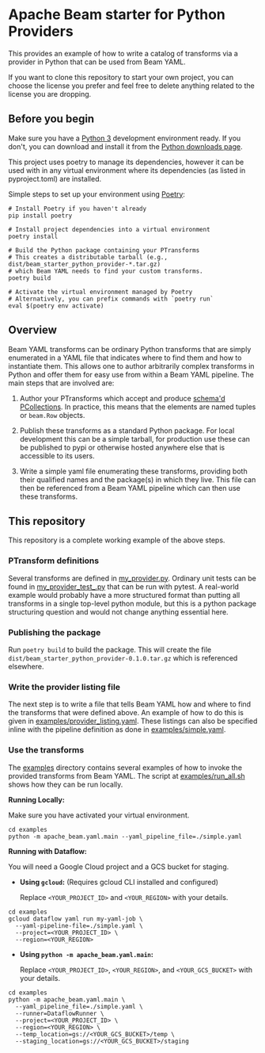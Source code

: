 # Apache Beam starter for Python Providers

This provides an example of how to write a catalog of transforms via a provider
in Python that can be used from Beam YAML.

If you want to clone this repository to start your own project,
you can choose the license you prefer and feel free to delete anything
related to the license you are dropping.

## Before you begin

Make sure you have a [Python 3](https://www.python.org/) development environment ready.
If you don't, you can download and install it from the
[Python downloads page](https://www.python.org/downloads/).

This project uses poetry to manage its dependencies, however it can be used
with in any virtual environment where its dependencies (as listed in
pyproject.toml) are installed.

Simple steps to set up your environment using [Poetry](https://python-poetry.org/):

```shell
# Install Poetry if you haven't already
pip install poetry

# Install project dependencies into a virtual environment
poetry install

# Build the Python package containing your PTransforms
# This creates a distributable tarball (e.g., dist/beam_starter_python_provider-*.tar.gz)
# which Beam YAML needs to find your custom transforms.
poetry build

# Activate the virtual environment managed by Poetry
# Alternatively, you can prefix commands with `poetry run`
eval $(poetry env activate)
```

## Overview

Beam YAML transforms can be ordinary Python transforms that are simply
enumerated in a YAML file that indicates where to find them and how
to instantiate them.  This allows one to author arbitrarily complex
transforms in Python and offer them for easy use from within a Beam
YAML pipeline. The main steps that are involved are:

1. Author your PTransforms which accept and produce [schema'd PCollections](https://beam.apache.org/documentation/programming-guide/#schemas).
In practice, this means that the elements are named tuples or `beam.Row` objects.

2. Publish these transforms as a standard Python package.  For local development
   this can be a simple tarball, for production use these can be published
   to pypi or otherwise hosted anywhere else that is accessible to its users.

3. Write a simple yaml file enumerating these transforms, providing both their
   qualified names and the package(s) in which they live.  This file can then
   be referenced from a Beam YAML pipeline  which can then use these transforms.

## This repository

This repository is a complete working example of the above steps.

### PTransform definitions

Several transforms are defined in [my_provider.py](./my_provider.py).
Ordinary unit tests can be found in
[my_provider_test_.py](./my_provider_test.py)
that can be run with pytest.
A real-world example would probably have a more structured format than
putting all transforms in a single top-level python module, but this
is a python package structuring question and would not change anything
essential here.

### Publishing the package

Run `poetry build` to build the package.
This will create the file `dist/beam_starter_python_provider-0.1.0.tar.gz`
which is referenced elsewhere.

### Write the provider listing file

The next step is to write a file that tells Beam YAML how and where to find the
transforms that were defined above.
An example of how to do this is given in
[examples/provider_listing.yaml](examples/provider_listing.yaml).
These listings can also be specified inline with the pipeline definition
as done in [examples/simple.yaml](examples/simple.yaml).

### Use the transforms

The [examples](./examples/) directory contains several examples of how to invoke the provided transforms from Beam YAML.
The script at [examples/run_all.sh](./examples/run_all.sh) shows how they can be run locally.

**Running Locally:**

Make sure you have activated your virtual environment.

```shell
cd examples
python -m apache_beam.yaml.main --yaml_pipeline_file=./simple.yaml
```

**Running with Dataflow:**

You will need a Google Cloud project and a GCS bucket for staging.

* **Using `gcloud`:** (Requires gcloud CLI installed and configured)

    Replace `<YOUR_PROJECT_ID>` and `<YOUR_REGION>` with your details.

```shell
cd examples
gcloud dataflow yaml run my-yaml-job \
  --yaml-pipeline-file=./simple.yaml \
  --project=<YOUR_PROJECT_ID> \
  --region=<YOUR_REGION>
```

* **Using `python -m apache_beam.yaml.main`:**

    Replace `<YOUR_PROJECT_ID>`, `<YOUR_REGION>`, and `<YOUR_GCS_BUCKET>` with your details.

```shell
cd examples
python -m apache_beam.yaml.main \
  --yaml_pipeline_file=./simple.yaml \
  --runner=DataflowRunner \
  --project=<YOUR_PROJECT_ID> \
  --region=<YOUR_REGION> \
  --temp_location=gs://<YOUR_GCS_BUCKET>/temp \
  --staging_location=gs://<YOUR_GCS_BUCKET>/staging
```
